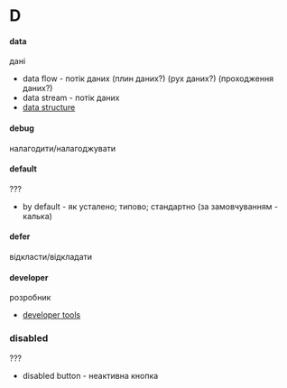 # D

#### data
дані
  - data flow - потік даних (плин даних?) (рух даних?) (проходження даних?)
  - data stream - потік даних
  - [data structure](./S.md#structure)

#### debug
налагодити/налагоджувати

#### default
???
  - by default - як усталено; типово; стандартно (за замовчуванням - калька)

#### defer
відкласти/відкладати

#### developer
розробник
  - [developer tools](T.md#tool)

### disabled
???
  - disabled button - неактивна кнопка
